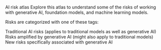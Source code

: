 AI risk atlas
Explore this atlas to understand some of the risks of working with generative AI, foundation models, and machine learning models.

Risks are categorized with one of these tags:

Traditional AI risks (applies to traditional models as well as generative AI)
Risks amplified by generative AI (might also apply to traditional models)
New risks specifically associated with generative AI
